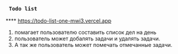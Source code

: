 


###  ` Todo list`
**** https://todo-list-one-mwi3.vercel.app
1) помагает пользователю составить список дел на день
2) пользователь может добалять задачи и удалять задачи.
3) А так же пользователь может помечать отмечанные задачи.  

